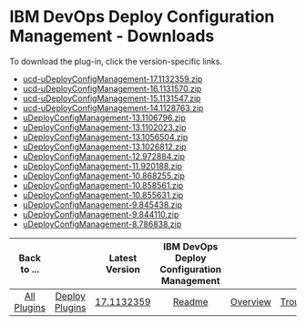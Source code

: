 
# IBM DevOps Deploy Configuration Management - Downloads

To download the plug-in, click the version-specific links.

- [ucd-uDeployConfigManagement-17.1132359.zip](https://raw.githubusercontent.com/UrbanCode/IBM-UCD-PLUGINS/main/files/uDeployConfigManagement/ucd-uDeployConfigManagement-17.1132359.zip)
- [ucd-uDeployConfigManagement-16.1131570.zip](https://raw.githubusercontent.com/UrbanCode/IBM-UCD-PLUGINS/main/files/uDeployConfigManagement/ucd-uDeployConfigManagement-16.1131570.zip)
- [ucd-uDeployConfigManagement-15.1131547.zip](https://raw.githubusercontent.com/UrbanCode/IBM-UCD-PLUGINS/main/files/uDeployConfigManagement/ucd-uDeployConfigManagement-15.1131547.zip)
- [ucd-uDeployConfigManagement-14.1128763.zip](https://raw.githubusercontent.com/UrbanCode/IBM-UCD-PLUGINS/main/files/uDeployConfigManagement/ucd-uDeployConfigManagement-14.1128763.zip)
- [uDeployConfigManagement-13.1106796.zip](https://raw.githubusercontent.com/UrbanCode/IBM-UCD-PLUGINS/main/files/uDeployConfigManagement/uDeployConfigManagement-13.1106796.zip)
- [uDeployConfigManagement-13.1102023.zip](https://raw.githubusercontent.com/UrbanCode/IBM-UCD-PLUGINS/main/files/uDeployConfigManagement/uDeployConfigManagement-13.1102023.zip)
- [uDeployConfigManagement-13.1056504.zip](https://raw.githubusercontent.com/UrbanCode/IBM-UCD-PLUGINS/main/files/uDeployConfigManagement/uDeployConfigManagement-13.1056504.zip)
- [uDeployConfigManagement-13.1026812.zip](https://raw.githubusercontent.com/UrbanCode/IBM-UCD-PLUGINS/main/files/uDeployConfigManagement/uDeployConfigManagement-13.1026812.zip)
- [uDeployConfigManagement-12.972884.zip](https://raw.githubusercontent.com/UrbanCode/IBM-UCD-PLUGINS/main/files/uDeployConfigManagement/uDeployConfigManagement-12.972884.zip)
- [uDeployConfigManagement-11.920188.zip](https://raw.githubusercontent.com/UrbanCode/IBM-UCD-PLUGINS/main/files/uDeployConfigManagement/uDeployConfigManagement-11.920188.zip)
- [uDeployConfigManagement-10.868255.zip](https://raw.githubusercontent.com/UrbanCode/IBM-UCD-PLUGINS/main/files/uDeployConfigManagement/uDeployConfigManagement-10.868255.zip)
- [uDeployConfigManagement-10.858561.zip](https://raw.githubusercontent.com/UrbanCode/IBM-UCD-PLUGINS/main/files/uDeployConfigManagement/uDeployConfigManagement-10.858561.zip)
- [uDeployConfigManagement-10.855631.zip](https://raw.githubusercontent.com/UrbanCode/IBM-UCD-PLUGINS/main/files/uDeployConfigManagement/uDeployConfigManagement-10.855631.zip)
- [uDeployConfigManagement-9.845438.zip](https://raw.githubusercontent.com/UrbanCode/IBM-UCD-PLUGINS/main/files/uDeployConfigManagement/uDeployConfigManagement-9.845438.zip)
- [uDeployConfigManagement-9.844110.zip](https://raw.githubusercontent.com/UrbanCode/IBM-UCD-PLUGINS/main/files/uDeployConfigManagement/uDeployConfigManagement-9.844110.zip)
- [uDeployConfigManagement-8.786838.zip](https://raw.githubusercontent.com/UrbanCode/IBM-UCD-PLUGINS/main/files/uDeployConfigManagement/uDeployConfigManagement-8.786838.zip)

|Back to ...||Latest Version|IBM DevOps Deploy Configuration Management ||||
| :---: | :---: | :---: | :---: | :---: | :---: | :---: |
|[All Plugins](../../index.md)|[Deploy Plugins](../README.md)|[17.1132359](https://raw.githubusercontent.com/UrbanCode/IBM-UCD-PLUGINS/main/files/uDeployConfigManagement/ucd-uDeployConfigManagement-17.1132359.zip)|[Readme](README.md)|[Overview](overview.md)|[Troubleshooting](troubleshooting.md)|[Steps](steps.md)|
